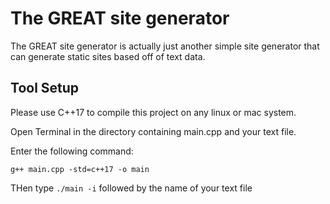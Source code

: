 # The GREAT site generator
The GREAT site generator is actually just another simple site generator that can generate static sites based off of text data.
## Tool Setup

Please use C++17 to compile this project on any linux or mac system. 

Open Terminal in the directory containing main.cpp and your text file. 

Enter the following command:

```g++ main.cpp -std=c++17 -o main```

THen type ```./main -i``` followed by the name of your text file 
